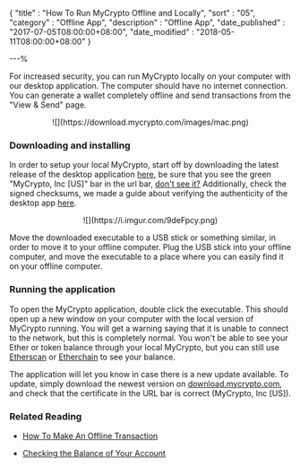 {
"title"       : "How To Run MyCrypto Offline and Locally",
"sort"        : "05",
"category"    : "Offline App",
"description" : "Offline App",
"date_published" : "2017-07-05T08:00:00+08:00",
"date_modified"  : "2018-05-11T08:00:00+08:00"
}

---%

For increased security, you can run MyCrypto locally on your computer with our desktop application. The computer should have no internet connection. You can generate a wallet completely offline and send transactions from the "View & Send" page.


<center>![](https://download.mycrypto.com/images/mac.png)</center>


### Downloading and installing
In order to setup your local MyCrypto, start off by downloading the latest release of the desktop application [here](https://download.mycrypto.com/), be sure that you see the green "MyCrypto, Inc [US]" bar in the url bar, [don't see it?](https://support.mycrypto.com/security/i-cannot-see-the-extended-validation-certificate.html) Additionally, check the signed checksums, we made a guide about verifying the authenticity of the desktop app [here](https://support.mycrypto.com/security/verifying-authenticity-of-desktop-app.html).

<center>![](https://i.imgur.com/9deFpcy.png)</center>


Move the downloaded executable to a USB stick or something similar, in order to move it to your offline computer. Plug the USB stick into your offline computer, and move the executable to a place where you can easily find it on your offline computer.

### Running the application
To open the MyCrypto application, double click the executable. This should open up a new window on your computer with the local version of MyCrypto running. You will get a warning saying that it is unable to connect to the network, but this is completely normal. You won't be able to see your Ether or token balance through your local MyCrypto, but you can still use [Etherscan](https://etherscan.io/) or [Etherchain](https://www.etherchain.org/) to see your balance.

The application will let you know in case there is a new update available. To update, simply download the newest version on [download.mycrypto.com](https://download.mycrypto.com/), and check that the certificate in the URL bar is correct (MyCrypto, Inc [US]).


### Related Reading

* [How To Make An Offline Transaction](https://support.mycrypto.com/offline/making-offline-transaction-on-mycrypto.html)

* [Checking the Balance of Your Account](https://support.mycrypto.com/getting-started/checking-balance-of-my-account.html)

